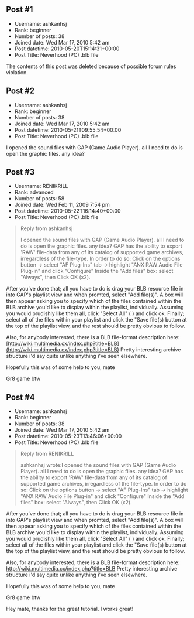 ## Post #1
- Username: ashkanhsj
- Rank: beginner
- Number of posts: 38
- Joined date: Wed Mar 17, 2010 5:42 am
- Post datetime: 2010-05-20T15:14:31+00:00
- Post Title: Neverhood (PC) .blb file

The contents of this post was deleted because of possible forum rules violation.
## Post #2
- Username: ashkanhsj
- Rank: beginner
- Number of posts: 38
- Joined date: Wed Mar 17, 2010 5:42 am
- Post datetime: 2010-05-21T09:55:54+00:00
- Post Title: Neverhood (PC) .blb file

I opened the sound files with GAP (Game Audio Player). all I need to do is open the graphic files. any idea?
## Post #3
- Username: RENIKRILL
- Rank: advanced
- Number of posts: 58
- Joined date: Wed Feb 11, 2009 7:54 pm
- Post datetime: 2010-05-22T16:14:40+00:00
- Post Title: Neverhood (PC) .blb file

> Reply from ashkanhsj
>
> I opened the sound files with GAP (Game Audio Player). all I need to do is open the graphic files. any idea?
GAP has the ability to export 'RAW' file-data from any of its catalog of supported game archives, irregardless of the file-type.
In order to do so:
Click on the options button -> select "AF Plug-Ins" tab -> highlight "ANX RAW Audio File Plug-in" and click "Configure"
Inside the "Add files" box: select "Always", then Click OK (x2).

After you've done that; all you have to do is drag your BLB resource file in into GAP's playlist view and when promted, select "Add file(s)".
A box will then appear asking you to specify which of the files contained within the BLB archive you'd like to display within the playlist, individually.
Assuming you would prudishly like them all, click "Select All" (    ) and click ok.
Finally; select all of the files within your playlist and click the "Save file(s) button at the top of the playlist view, and the rest should be pretty obvious to follow.

Also, for anybody interested, there is a BLB file-format description here: [http://wiki.multimedia.cx/index.php?title=BLB](http://wiki.multimedia.cx/index.php?title=BLB) 
Pretty interesting archive structure  i'd say quite unlike anything i've seen elsewhere.

Hopefully this was of some help to you, mate   

Gr8 game btw
## Post #4
- Username: ashkanhsj
- Rank: beginner
- Number of posts: 38
- Joined date: Wed Mar 17, 2010 5:42 am
- Post datetime: 2010-05-23T13:46:06+00:00
- Post Title: Neverhood (PC) .blb file

> Reply from RENIKRILL
>
> ashkanhsj wrote:I opened the sound files with GAP (Game Audio Player). all I need to do is open the graphic files. any idea?
GAP has the ability to export 'RAW' file-data from any of its catalog of supported game archives, irregardless of the file-type.
In order to do so:
Click on the options button -> select "AF Plug-Ins" tab -> highlight "ANX RAW Audio File Plug-in" and click "Configure"
Inside the "Add files" box: select "Always", then Click OK (x2).

After you've done that; all you have to do is drag your BLB resource file in into GAP's playlist view and when promted, select "Add file(s)".
A box will then appear asking you to specify which of the files contained within the BLB archive you'd like to display within the playlist, individually.
Assuming you would prudishly like them all, click "Select All" (    ) and click ok.
Finally; select all of the files within your playlist and click the "Save file(s) button at the top of the playlist view, and the rest should be pretty obvious to follow.

Also, for anybody interested, there is a BLB file-format description here: http://wiki.multimedia.cx/index.php?title=BLB 
Pretty interesting archive structure  i'd say quite unlike anything i've seen elsewhere.

Hopefully this was of some help to you, mate   

Gr8 game btw

Hey mate, thanks for the great tutorial. I works great!
